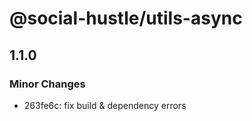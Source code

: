 # @social-hustle/utils-async

## 1.1.0

### Minor Changes

- 263fe6c: fix build & dependency errors
